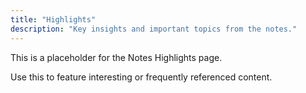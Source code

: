 ```yaml
---
title: "Highlights"
description: "Key insights and important topics from the notes."
---
```


This is a placeholder for the Notes Highlights page.

Use this to feature interesting or frequently referenced content.
